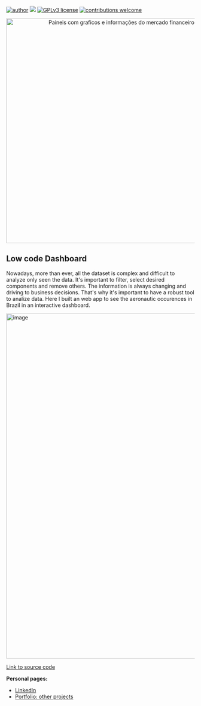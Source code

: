 [![author](https://img.shields.io/badge/author-allansuzuki-red.svg)](https://www.linkedin.com/in/allanysuzuki/) [![](https://img.shields.io/badge/python-3.7+-blue.svg)](https://www.python.org/downloads/release/python-365/) [![GPLv3 license](https://img.shields.io/badge/License-GPLv3-blue.svg)](http://perso.crans.org/besson/LICENSE.html) [![contributions welcome](https://img.shields.io/badge/contributions-welcome-brightgreen.svg?style=flat)](https://github.com/allansuzuki/lowcode_dashboard/issues)

<p align="center">
  <img src='https://img.freepik.com/free-vector/site-stats-concept-illustration_114360-1434.jpg' alt='Paineis com graficos e informações do mercado financeiro' width=600rm>
</p>

## Low code Dashboard

Nowadays, more than ever, all the dataset is complex and difficult to analyze only seen the data. It's important to filter, select desired components and remove others.
The information is always changing and driving to business decisions. That's why it's important to have a robust tool to analize data.
Here I built an web app to see the aeronautic occurences in Brazil in an interactive dashboard.

<img width="921" alt="image" src="https://user-images.githubusercontent.com/80737784/232753465-7d8f5bde-10dd-48f8-85d8-840772b39d5b.png">



[Link to source code](https://github.com/allansuzuki/lowcode_dashboard/blob/main/acidentesdash.py)

**Personal pages:**
* [LinkedIn](https://www.linkedin.com/in/allanysuzuki)
* [Portfolio: other projects](https://github.com/allansuzuki/portfolio)
